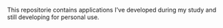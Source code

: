 This repositorie contains applications I've developed during my study and still developing for personal use.
